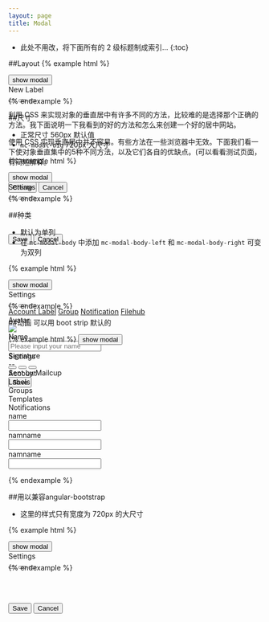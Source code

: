 ```yaml
---
layout: page
title: Modal
---
```


* 此处不用改，将下面所有的 2 级标题制成索引...
{:toc}


##Layout
{% example html %}
<div style='height:30px;width:100%;'>
<button type="button" class="btn btn-primary" data-toggle="modal" data-target="#myModal1">
  show modal
</button>
<div class="modal fade" id="myModal1" tabindex="-1" role="dialog" aria-labelledby="myModalLabel" aria-hidden="true">
  <div class='mc-modal'>
    <div class='mc-modal-header'>
      <div class='mc-modal-title'>New Label</div>
      <button type="button" class="mc-button-nobg">
        <span class="mc-icon-close"></span>
      </button>
      <button type="button" class="mc-button-nobg">
        <span class="mc-icon-focus"></span>
      </button>
      <button type="button" class="mc-button-nobg">
        <span class="mc-icon-unfocus"></span>
      </button>
    </div>
    <div class='mc-modal-body'>
      <p>利用 CSS 来实现对象的垂直居中有许多不同的方法，比较难的是选择那个正确的方法。我下面说明一下我看到的好的方法和怎么来创建一个好的居中网站。
      </p>
      <p>
        使用 CSS 实现垂直居中并不容易。有些方法在一些浏览器中无效。下面我们看一下使对象垂直集中的5种不同方法，以及它们各自的优缺点。(可以看看测试页面，有简短解释。
      </p>
    </div>
    <div class='mc-modal-footer'>
      <div class='mc-modal-footer-left'>
        <button type="button" class="mc-button-nobg">
          <span class="mc-icon-text"></span>
        </button>
        <button type="button" class="mc-button-nobg">
          <span class="mc-icon-clip"></span>
        </button>
      </div>
      <div class='mc-modal-footer-right'>
        <button class='mc-button-primary'>Create</button>
        <button class='mc-button-link'>Cancel</button>
      </div>
    </div>
  </div>
  </div>

</div>

<script type="text/javascript">
  $('#myModal1').modal({
    show: false
  });
</script>

{% endexample %}


##尺寸
* 正常尺寸 560px 默认值
* `mc-modal-big` 720px 大尺寸

{% example html %}
<div style='height:30px;width:100%;'>
<button type="button" class="btn btn-primary" data-toggle="modal" data-target="#myModal2">
  show modal
</button>
<div class="modal fade" id="myModal2" tabindex="-1" role="dialog" aria-labelledby="myModalLabel" aria-hidden="true">
  <div class='mc-modal mc-modal-big'>
    <div class='mc-modal-header'>
      <div class='mc-modal-title'>Settings</div>
      <button type="button" class="mc-button-nobg">
        <span class="mc-icon-close"></span>
      </button>
      <button type="button" class="mc-button-nobg">
        <span class="mc-icon-focus"></span>
      </button>
      <button type="button" class="mc-button-nobg">
        <span class="mc-icon-unfocus"></span>
      </button>
    </div>
    <div class='mc-modal-body'>
      <br><br><br><br>
    </div>
    <div class='mc-modal-footer'>
      <div class='mc-modal-footer-right'>
        <button class='mc-button-primary'>Save</button>
        <button class='mc-button-link'>Cancel</button>
      </div>
    </div>
  </div>
  </div>

</div>

<script type="text/javascript">
  $('#myModal2').modal({
    show: false
  });
</script>

{% endexample %}

##种类
* 默认为单列
* 在 `mc-modal-body` 中添加 `mc-modal-body-left` 和 `mc-modal-body-right` 可变为双列

{% example html %}
<div style='height:30px;width:100%;'>
<button type="button" class="btn btn-primary" data-toggle="modal" data-target="#myModal3">
  show modal
</button>
<div class="modal fade" id="myModal3" tabindex="-1" role="dialog" aria-labelledby="myModalLabel" aria-hidden="true">
  <div class='mc-modal mc-modal-big'>
    <div class='mc-modal-header'>
      <div class='mc-modal-title'>Settings</div>
      <button type="button" class="mc-button-nobg">
        <span class="mc-icon-close"></span>
      </button>
      <button type="button" class="mc-button-nobg">
        <span class="mc-icon-focus"></span>
      </button>
      <button type="button" class="mc-button-nobg">
        <span class="mc-icon-unfocus"></span>
      </button>
    </div>
    <div class='mc-modal-body-twocolumn'>
      <div class="col-sm-3 mc-modal-body-left">
        <div class="list-group">
          <a href="#" class="list-group-item active">
            Account
          </a>
          <a href="#" class="list-group-item">Label</a>
          <a href="#" class="list-group-item">Group</a>
          <a href="#" class="list-group-item">Notification</a>
          <a href="#" class="list-group-item">Filehub</a>
        </div>
      </div>
      <div class="col-sm-9">
        <div class='mc-modal-body-right'>
          <form class="form-horizontal">
            <div class="form-group">
              <div for="inputAvatar" class="col-sm-3 control-label">Avatar</div>
              <div class="col-sm-8">
                <img class="mc-avatar-big" src="https://avatar.tower.im/2458b7b4c2814259813404ce21749c2e"/><br>
              </div>
            </div>
            <div class="form-group">
              <div for="inputLabelName" class="col-sm-3 control-label">Name</div>
              <div class="col-sm-8">
                <input type="name" class="form-control" id="inputName" placeholder="Please input your name">
              </div>
            </div>
            <div class="form-group">
              <div for="inputSignature" class="col-sm-3 control-label">Signature</div>
              <div class="col-sm-8">
                <div id="inputSignature" contenteditable="true" class='mc-modal-signature-editor'>--<br>Sent by Mailcup</div>
              </div>
            </div>
            <div class="form-group">
              <div for="save" class="col-sm-3 control-label"></div>
              <div class="col-sm-8">
              <button class='mc-button'>Save</button>
              </div>
            </div>
          </form>
        </div>
      </div>
    </div>
  </div>
  </div>

</div>
<script type="text/javascript">
  $('#myModal3').modal({
    show: false
  });
</script>

{% endexample %}

##动画
可以用 boot strip 默认的

{% example html %}
<button type="button" class="btn btn-primary" data-toggle="modal" data-target="#myModal">
  show modal
</button>

<div class="modal fade" id="myModal" tabindex="-1" role="dialog" aria-labelledby="myModalLabel" aria-hidden="true">
  <div class='mc-modal'>
    <div class='mc-modal-header'>
      <div class='mc-modal-title'>Settings</div>
      <button type="button" class="mc-button-nobg">
        <span class="mc-icon-close"></span>
      </button>
      <button type="button" class="mc-button-nobg">
        <span class="mc-icon-focus"></span>
      </button>
      <button type="button" class="mc-button-nobg">
        <span class="mc-icon-unfocus"></span>
      </button>
    </div>
    <div class='mc-modal-body-twocolumn'>
      <div class="col-sm-2">
        <div class='mc-modal-body-left'>
          <div class="active">Account</div>
          <div>Labels</div>
          <div>Groups</div>
          <div>Templates</div>
          <div>Notifications</div>
        </div>
      </div>
      <div class="col-sm-10">
        <div class='mc-modal-body-right'>
          <div class="mc-form-group">
            <div class="col-sm-3">name</div>
            <div class="col-sm-9"><input class="form-control" /></div>
          </div>
          <div class="mc-form-group">
            <div class="col-sm-3">namname</div>
            <div class="col-sm-9"><input class="form-control" /></div>
          </div>
          <div class="mc-form-group">
            <div class="col-sm-3">namname</div>
            <div class="col-sm-9"><input class="form-control" /></div>
          </div>
        </div>
      </div>
    </div>
  </div>
</div>

<script type="text/javascript">
  $('#myModal').modal({
    show: false
  });
</script>
{% endexample %}

##用以兼容angular-bootstrap
* 这里的样式只有宽度为 720px 的大尺寸

{% example html %}
<div style='height:30px;width:100%;'>
<button type="button" class="btn btn-primary" data-toggle="modal" data-target="#myModal2">
  show modal
</button>
<div class="modal fade" id="myModal2" tabindex="-1" role="dialog" aria-labelledby="myModalLabel" aria-hidden="true">
  <div class='modal-content modal-lg'>
    <div class='mc-modal-header'>
      <div class='mc-modal-title'>Settings</div>
      <button type="button" class="mc-button-nobg">
        <span class="mc-icon-close"></span>
      </button>
      <button type="button" class="mc-button-nobg">
        <span class="mc-icon-focus"></span>
      </button>
      <button type="button" class="mc-button-nobg">
        <span class="mc-icon-unfocus"></span>
      </button>
    </div>
    <div class='mc-modal-body'>
      <br><br><br><br>
    </div>
    <div class='mc-modal-footer'>
      <div class='mc-modal-footer-right'>
        <button class='mc-button-primary'>Save</button>
        <button class='mc-button-link'>Cancel</button>
      </div>
    </div>
  </div>
  </div>

</div>

<script type="text/javascript">
  $('#myModal2').modal({
    show: false
  });
</script>

{% endexample %}